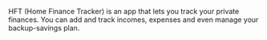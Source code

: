 HFT (Home Finance Tracker) is an app that lets you track your private finances. You can add and track incomes, expenses and even manage your backup-savings plan.

